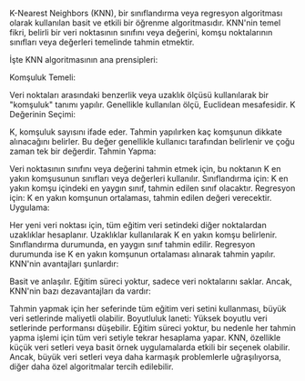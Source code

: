 K-Nearest Neighbors (KNN), bir sınıflandırma veya regresyon algoritması olarak kullanılan basit ve etkili bir öğrenme algoritmasıdır. KNN'nin temel fikri, belirli bir veri noktasının sınıfını veya değerini, komşu noktalarının sınıfları veya değerleri temelinde tahmin etmektir.

İşte KNN algoritmasının ana prensipleri:

Komşuluk Temeli:

Veri noktaları arasındaki benzerlik veya uzaklık ölçüsü kullanılarak bir "komşuluk" tanımı yapılır. Genellikle kullanılan ölçü, Euclidean mesafesidir.
K Değerinin Seçimi:

K, komşuluk sayısını ifade eder. Tahmin yapılırken kaç komşunun dikkate alınacağını belirler. Bu değer genellikle kullanıcı tarafından belirlenir ve çoğu zaman tek bir değerdir.
Tahmin Yapma:

Veri noktasının sınıfını veya değerini tahmin etmek için, bu noktanın K en yakın komşusunun sınıfları veya değerleri kullanılır.
Sınıflandırma için: K en yakın komşu içindeki en yaygın sınıf, tahmin edilen sınıf olacaktır.
Regresyon için: K en yakın komşunun ortalaması, tahmin edilen değeri verecektir.
Uygulama:

Her yeni veri noktası için, tüm eğitim veri setindeki diğer noktalardan uzaklıklar hesaplanır.
Uzaklıklar kullanılarak K en yakın komşu belirlenir.
Sınıflandırma durumunda, en yaygın sınıf tahmin edilir. Regresyon durumunda ise K en yakın komşunun ortalaması alınarak tahmin yapılır.
KNN'nin avantajları şunlardır:

Basit ve anlaşılır.
Eğitim süreci yoktur, sadece veri noktalarını saklar.
Ancak, KNN'nin bazı dezavantajları da vardır:

Tahmin yapmak için her seferinde tüm eğitim veri setini kullanması, büyük veri setlerinde maliyetli olabilir.
Boyutluluk laneti: Yüksek boyutlu veri setlerinde performansı düşebilir.
Eğitim süreci yoktur, bu nedenle her tahmin yapma işlemi için tüm veri setiyle tekrar hesaplama yapar.
KNN, özellikle küçük veri setleri veya basit örnek uygulamalarda etkili bir seçenek olabilir. Ancak, büyük veri setleri veya daha karmaşık problemlerle uğraşılıyorsa, diğer daha özel algoritmalar tercih edilebilir.
